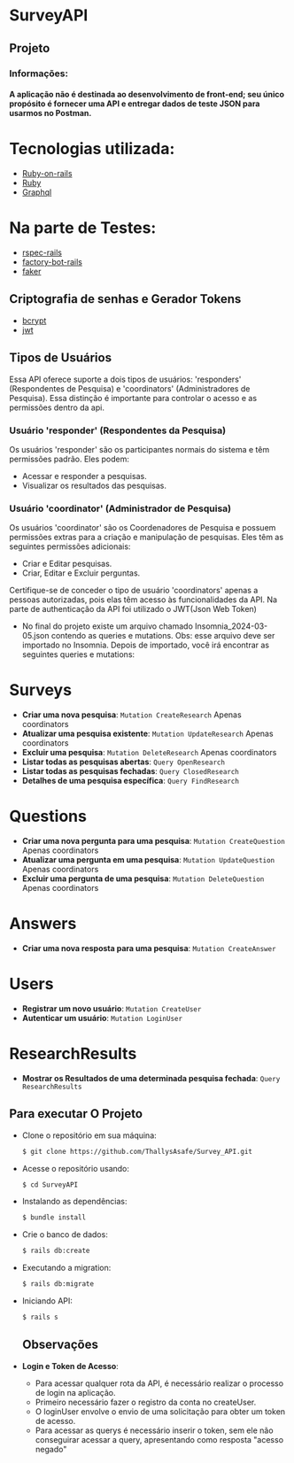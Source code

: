 # SurveyAPI
 
## Projeto
### Informações:
#### A aplicação não é destinada ao desenvolvimento de front-end; seu único propósito é fornecer uma API e entregar dados de teste JSON para usarmos no Postman.

# Tecnologias utilizada:

- [Ruby-on-rails](https://rubygems.org/gems/rails/versions/7.0.8) 
- [Ruby](https://www.ruby-lang.org/en/news/2023/03/30/ruby-3-2-2-released/)
- [Graphql](https://rubygems.org/gems/graphql/versions/2.2.3)
# Na parte de Testes:
- [rspec-rails](https://rubygems.org/gems/rspec-rails/versions/5.0.0)
- [factory-bot-rails](https://rubygems.org/gems/factory_bot_rails/versions/6.4.3)
- [faker](https://rubygems.org/gems/faker/versions/3.2.3?locale=pt-BR)

## Criptografia de senhas e Gerador Tokens
- [bcrypt](https://rubygems.org/gems/bcrypt/versions/3.1.11?locale=pt-BR)
- [jwt](https://rubygems.org/gems/jwt/versions/1.5.4?locale=pt-BR)

## Tipos de Usuários

Essa API oferece suporte a dois tipos de usuários: 'responders' (Respondentes de Pesquisa) e 'coordinators' (Administradores de Pesquisa). Essa distinção é importante para controlar o acesso e as permissões dentro da api.

  ### Usuário 'responder' (Respondentes da Pesquisa)

  Os usuários 'responder' são os participantes normais do sistema e têm permissões padrão. Eles podem:

  - Acessar e responder a pesquisas.
  - Visualizar os resultados das pesquisas.

  ### Usuário 'coordinator' (Administrador de Pesquisa)

  Os usuários 'coordinator' são os Coordenadores de Pesquisa e possuem permissões extras para a criação e manipulação de pesquisas. Eles têm as seguintes permissões adicionais:

  - Criar e Editar pesquisas.
  - Criar, Editar e Excluir perguntas.
  

Certifique-se de conceder o tipo de usuário 'coordinators' apenas a pessoas autorizadas, pois elas têm acesso às funcionalidades da API.
Na parte de authenticação da API foi utilizado o JWT(Json Web Token)
* No final do projeto existe um arquivo chamado Insomnia_2024-03-05.json contendo as queries e mutations. Obs: esse arquivo deve ser importado no Insomnia. Depois de importado, você irá encontrar as seguintes queries e mutations:

# Surveys

- **Criar uma nova pesquisa**: `Mutation CreateResearch` Apenas coordinators
- **Atualizar uma pesquisa existente**: `Mutation UpdateResearch` Apenas coordinators
- **Excluir uma pesquisa**: `Mutation DeleteResearch` Apenas coordinators
- **Listar todas as pesquisas abertas**: `Query OpenResearch`
- **Listar todas as pesquisas fechadas**: `Query ClosedResearch` 
- **Detalhes de uma pesquisa específica**: `Query FindResearch`

# Questions

- **Criar uma nova pergunta para uma pesquisa**: `Mutation CreateQuestion` Apenas coordinators
- **Atualizar uma pergunta em uma pesquisa**: `Mutation UpdateQuestion` Apenas coordinators
- **Excluir uma pergunta de uma pesquisa**: `Mutation DeleteQuestion` Apenas coordinators

# Answers

- **Criar uma nova resposta para uma pesquisa**: `Mutation CreateAnswer`

# Users

- **Registrar um novo usuário**: `Mutation CreateUser`
- **Autenticar um usuário**: `Mutation LoginUser`
# ResearchResults
- **Mostrar os Resultados de uma determinada pesquisa fechada**: `Query ResearchResults`
## Para executar O Projeto
- Clone o repositório em sua máquina:

  ```bash
  $ git clone https://github.com/ThallysAsafe/Survey_API.git
  ```
- Acesse o repositório usando:
  ```bash
  $ cd SurveyAPI
  ```
- Instalando as dependências:
  ```bash
  $ bundle install
  ```
- Crie o banco de dados:
  ```bash
  $ rails db:create
  ```
- Executando a migration:
  ```bash
  $ rails db:migrate
  ```
- Iniciando API:
  ```bash
  $ rails s
  ```
  ## Observações

- **Login e Token de Acesso**:
  - Para acessar qualquer rota da API, é necessário realizar o processo de login na aplicação.
  - Primeiro necessário fazer o registro da conta no createUser.
  - O loginUser envolve o envio de uma solicitação para obter um token de acesso.
  - Para acessar as querys é necessário inserir o token, sem ele não conseguirar acessar a query, apresentando como resposta "acesso negado"
  
